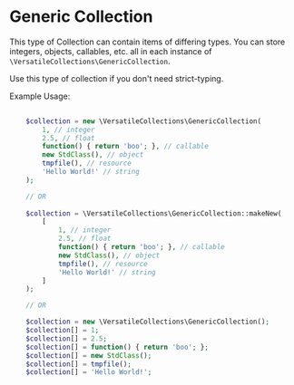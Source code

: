 # Generic Collection

This type of Collection can contain items of differing types. You can store integers,
objects, callables, etc. all in each instance of `\VersatileCollections\GenericCollection`.

Use this type of collection if you don't need strict-typing.

Example Usage:

```php
    
    $collection = new \VersatileCollections\GenericCollection(
        1, // integer
        2.5, // float
        function() { return 'boo'; }, // callable
        new StdClass(), // object 
        tmpfile(), // resource
        'Hello World!' // string 
    );

    // OR
    
    $collection = \VersatileCollections\GenericCollection::makeNew(
        [
            1, // integer
            2.5, // float
            function() { return 'boo'; }, // callable
            new StdClass(), // object 
            tmpfile(), // resource
            'Hello World!' // string
        ]
    );

    // OR

    $collection = new \VersatileCollections\GenericCollection();
    $collection[] = 1;
    $collection[] = 2.5;
    $collection[] = function() { return 'boo'; };
    $collection[] = new StdClass();
    $collection[] = tmpfile();
    $collection[] = 'Hello World!';
```
